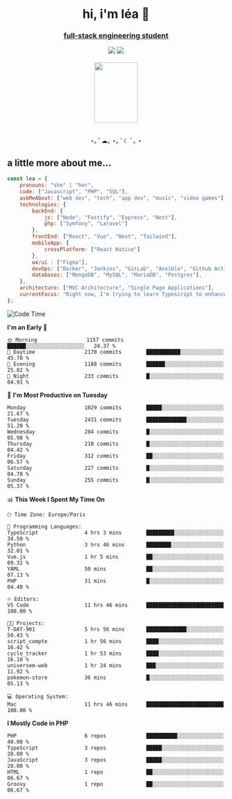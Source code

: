 <h1 align="center">hi, i'm léa 🌙</h1>
<h3 align="center"><ins>full-stack engineering student</ins></h3>  
<div align="center">
  <a href="https://www.linkedin.com/in/lea-reiter22/"><img src="https://img.shields.io/badge/LinkedIn-0077B5?style=for-the-badge&logo=linkedin&logoColor=white"/></a>
  <a href="mailto:lea.reiter@outlook.fr"><img src="https://img.shields.io/badge/Contact-2A2A2A?style=for-the-badge&logo=minutemailer&logoColor=white"/></a>
</div>
<br>
  <div align="center">  <img src="https://github.com/xmnchild/xmnchild/blob/main/1702415560_StardewValleyHappyGreyCat.png" height="140" width="100"/>
</div>
<br>
  <p align="center">
                 ⋆｡ ﾟ☁︎｡ ⋆｡ ﾟ☾ ﾟ｡ ⋆
  </p>
  <h2>a little more about me...</h2>
  
```js
const lea = {
    pronouns: "she" | "her",
    code: ["Javascript", "PHP", "SQL"],
    askMeAbout: ["web dev", "tech", "app dev", "music", "video games"],
    technologies: {
        backEnd: {
            js: ["Node", "Fastify", "Express", "Nest"],
            php: ["Symfony", "Laravel"]
        },
        frontEnd: ["React", "Vue", "Next", "Tailwind"],
        mobileApp: {
            crossPlatform: ["React Native"]
        },
        ux/ui : ["Figma"],
        devOps: ["Docker", "Jenkins", "GitLab", "Ansible", "Github Actions"],
        databases: ["MongoDB", "MySQL", "MariaDB", "Postgres"],
    },
    architecture: ["MVC Architecture", "Single Page Applications"],
    currentFocus: "Right now, I'm trying to learn Typescript to enhance my Javascript development.",
};
```
<!--START_SECTION:waka-->
![Code Time](http://img.shields.io/badge/Code%20Time-137%20hrs%2015%20mins-blue)

**I'm an Early 🐤** 

```text
🌞 Morning                1157 commits        ██████░░░░░░░░░░░░░░░░░░░   24.37 % 
🌆 Daytime                2170 commits        ███████████░░░░░░░░░░░░░░   45.70 % 
🌃 Evening                1188 commits        ██████░░░░░░░░░░░░░░░░░░░   25.02 % 
🌙 Night                  233 commits         █░░░░░░░░░░░░░░░░░░░░░░░░   04.91 % 
```
📅 **I'm Most Productive on Tuesday** 

```text
Monday                   1029 commits        █████░░░░░░░░░░░░░░░░░░░░   21.67 % 
Tuesday                  2431 commits        █████████████░░░░░░░░░░░░   51.20 % 
Wednesday                284 commits         █░░░░░░░░░░░░░░░░░░░░░░░░   05.98 % 
Thursday                 210 commits         █░░░░░░░░░░░░░░░░░░░░░░░░   04.42 % 
Friday                   312 commits         ██░░░░░░░░░░░░░░░░░░░░░░░   06.57 % 
Saturday                 227 commits         █░░░░░░░░░░░░░░░░░░░░░░░░   04.78 % 
Sunday                   255 commits         █░░░░░░░░░░░░░░░░░░░░░░░░   05.37 % 
```


📊 **This Week I Spent My Time On** 

```text
🕑︎ Time Zone: Europe/Paris

💬 Programming Languages: 
TypeScript               4 hrs 3 mins        █████████░░░░░░░░░░░░░░░░   34.50 % 
Python                   3 hrs 46 mins       ████████░░░░░░░░░░░░░░░░░   32.01 % 
Vue.js                   1 hr 5 mins         ██░░░░░░░░░░░░░░░░░░░░░░░   09.32 % 
YAML                     50 mins             ██░░░░░░░░░░░░░░░░░░░░░░░   07.13 % 
PHP                      31 mins             █░░░░░░░░░░░░░░░░░░░░░░░░   04.40 % 

🔥 Editors: 
VS Code                  11 hrs 46 mins      █████████████████████████   100.00 % 

🐱‍💻 Projects: 
T-DAT-901                5 hrs 56 mins       █████████████░░░░░░░░░░░░   50.43 % 
script_compte            1 hr 56 mins        ████░░░░░░░░░░░░░░░░░░░░░   16.42 % 
cycle_tracker            1 hr 53 mins        ████░░░░░░░░░░░░░░░░░░░░░   16.10 % 
universem-web            1 hr 24 mins        ███░░░░░░░░░░░░░░░░░░░░░░   11.92 % 
pokemon-store            36 mins             █░░░░░░░░░░░░░░░░░░░░░░░░   05.13 % 

💻 Operating System: 
Mac                      11 hrs 46 mins      █████████████████████████   100.00 % 
```

**I Mostly Code in PHP** 

```text
PHP                      6 repos             ██████████░░░░░░░░░░░░░░░   40.00 % 
TypeScript               3 repos             █████░░░░░░░░░░░░░░░░░░░░   20.00 % 
JavaScript               3 repos             █████░░░░░░░░░░░░░░░░░░░░   20.00 % 
HTML                     1 repo              ██░░░░░░░░░░░░░░░░░░░░░░░   06.67 % 
Groovy                   1 repo              ██░░░░░░░░░░░░░░░░░░░░░░░   06.67 % 
```




<!--END_SECTION:waka-->
